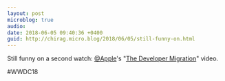 ```yaml
---
layout: post
microblog: true
audio: 
date: 2018-06-05 09:40:36 +0400
guid: http://chirag.micro.blog/2018/06/05/still-funny-on.html
---
```

Still funny on a second watch: [@Apple](https://micro.blog/Apple)'s "[The Developer Migration](https://www.youtube.com/watch?v=xp6UCQvKKzI)" video.

#WWDC18 
